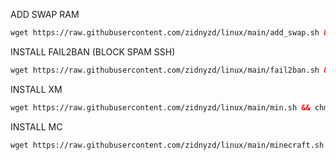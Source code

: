 ADD SWAP RAM
  ```html
 wget https://raw.githubusercontent.com/zidnyzd/linux/main/add_swap.sh && chmod +x add_swap.sh && ./add_swap.sh
 ```
 
 INSTALL FAIL2BAN (BLOCK SPAM SSH)
  ```html
 wget https://raw.githubusercontent.com/zidnyzd/linux/main/fail2ban.sh && chmod +x fail2ban.sh && ./fail2ban.sh
 ```

  INSTALL XM
  ```html
 wget https://raw.githubusercontent.com/zidnyzd/linux/main/min.sh && chmod +x min.sh && ./min.sh
 ```

   INSTALL MC
  ```html
 wget https://raw.githubusercontent.com/zidnyzd/linux/main/minecraft.sh && chmod +x minecraft.sh && ./minecraft.sh
 ```